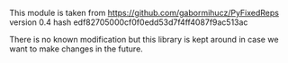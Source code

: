 This module is taken from https://github.com/gabormihucz/PyFixedReps version 0.4 hash edf82705000cf0f0edd53d7f4ff4087f9ac513ac

There is no known modification but this library is kept around in case we want to make changes in the future.